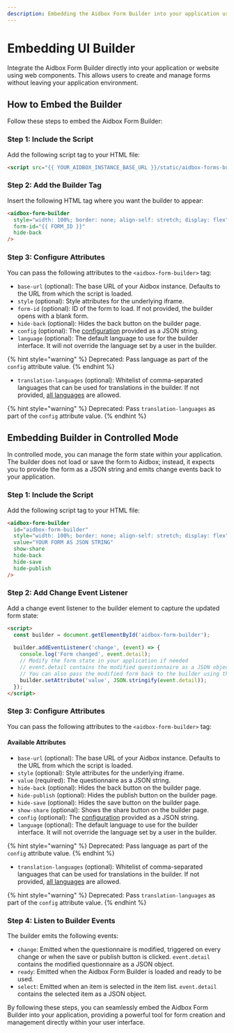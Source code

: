 ```yaml
---
description: Embedding the Aidbox Form Builder into your application using web components.
---
```


# Embedding UI Builder

Integrate the Aidbox Form Builder directly into your application or website using web components. This allows users to create and manage forms without leaving your application environment.

## How to Embed the Builder

Follow these steps to embed the Aidbox Form Builder:

### Step 1: Include the Script

Add the following script tag to your HTML file:

```html
<script src="{{ YOUR_AIDBOX_INSTANCE_BASE_URL }}/static/aidbox-forms-builder-webcomponent.js"></script>
```

### Step 2: Add the Builder Tag

Insert the following HTML tag where you want the builder to appear:

```html
<aidbox-form-builder
  style="width: 100%; border: none; align-self: stretch; display: flex"
  form-id="{{ FORM_ID }}"
  hide-back
/>
```

### Step 3: Configure Attributes

You can pass the following attributes to the `<aidbox-form-builder>` tag:

* `base-url` (optional): The base URL of your Aidbox instance. Defaults to the URL from which the script is loaded.
* `style` (optional): Style attributes for the underlying iframe.
* `form-id` (optional): ID of the form to load. If not provided, the builder opens with a blank form.
* `hide-back` (optional): Hides the back button on the builder page.
* `config` (optional): The [configuration](configuration.md) provided as a JSON string. 
* `language` (optional): The default language to use for the builder interface. It will not override the language set by a user in the builder.

{% hint style="warning" %}
Deprecated: Pass language as part of the `config` attribute value.
{% endhint %}

* `translation-languages` (optional): Whitelist of comma-separated languages that can be used for translations in the builder. If not provided, [all languages](ui-builder-interface.md#list-of-supported-languages) are allowed.

{% hint style="warning" %}
Deprecated: Pass `translation-languages` as part of the `config` attribute value.
{% endhint %}


## Embedding Builder in Controlled Mode

In controlled mode, you can manage the form state within your application. The builder does not load or save the form to Aidbox; instead, it expects you to provide the form as a JSON string and emits change events back to your application.

### Step 1: Include the Script

Add the following script tag to your HTML file:

```html
<aidbox-form-builder
  id="aidbox-form-builder"
  style="width: 100%; border: none; align-self: stretch; display: flex"
  value="YOUR FORM AS JSON STRING"
  show-share
  hide-back
  hide-save
  hide-publish
/>
```

### Step 2: Add Change Event Listener

Add a change event listener to the builder element to capture the updated form state:

```html
<script>
  const builder = document.getElementById('aidbox-form-builder');
  
  builder.addEventListener('change', (event) => {
    console.log('Form changed', event.detail);
    // Modify the form state in your application if needed
    // event.detail contains the modified questionnaire as a JSON object
    // You can also pass the modified form back to the builder using the value attribute
    builder.setAttribute('value', JSON.stringify(event.detail));
  });
</script>
```

### Step 3: Configure Attributes

You can pass the following attributes to the `<aidbox-form-builder>` tag:

#### Available Attributes

* `base-url` (optional): The base URL of your Aidbox instance. Defaults to the URL from which the script is loaded.
* `style` (optional): Style attributes for the underlying iframe.
* `value` (required): The questionnaire as a JSON string.
* `hide-back` (optional): Hides the back button on the builder page.
* `hide-publish` (optional): Hides the publish button on the builder page.
* `hide-save` (optional): Hides the save button on the builder page.
* `show-share` (optional): Shows the share button on the builder page.
* `config` (optional): The [configuration](configuration.md) provided as a JSON string.
* `language` (optional): The default language to use for the builder interface. It will not override the language set by a user in the builder.

{% hint style="warning" %}
Deprecated: Pass language as part of the `config` attribute value.
{% endhint %}

* `translation-languages` (optional): Whitelist of comma-separated languages that can be used for translations in the builder. If not provided, [all languages](ui-builder-interface.md#list-of-supported-languages) are allowed.

{% hint style="warning" %}
Deprecated: Pass `translation-languages` as part of the `config` attribute value.
{% endhint %}


### Step 4: Listen to Builder Events

The builder emits the following events:

* `change`: Emitted when the questionnaire is modified, triggered on every change or when the save or publish button is clicked. `event.detail` contains the modified questionnaire as a JSON object.
* `ready`: Emitted when the Aidbox Form Builder is loaded and ready to be used.
* `select`: Emitted when an item is selected in the item list. `event.detail` contains the selected item as a JSON object.

By following these steps, you can seamlessly embed the Aidbox Form Builder into your application, providing a powerful tool for form creation and management directly within your user interface.
